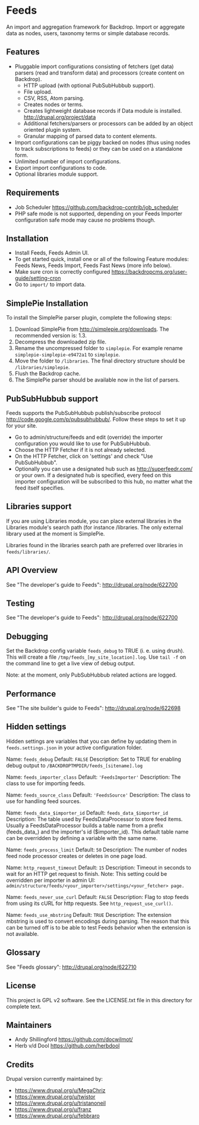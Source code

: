 Feeds
=====

An import and aggregation framework for Backdrop. Import or aggregate data as nodes, users, taxonomy terms or simple database records.

Features
--------

* Pluggable import configurations consisting of fetchers (get data) parsers (read and transform data) and processors (create content on Backdrop).
  * HTTP upload (with optional PubSubHubbub support).
  * File upload.
  * CSV, RSS, Atom parsing.
  * Creates nodes or terms.
  * Creates lightweight database records if Data module is installed. <http://drupal.org/project/data>
  * Additional fetchers/parsers or processors can be added by an object oriented plugin system.
  * Granular mapping of parsed data to content elements.
* Import configurations can be piggy backed on nodes (thus using nodes to track subscriptions to feeds) or they can be used on a standalone form.
* Unlimited number of import configurations.
* Export import configurations to code.
* Optional libraries module support.

Requirements
------------

* Job Scheduler <https://github.com/backdrop-contrib/job_scheduler>
* PHP safe mode is not supported, depending on your Feeds Importer configuration safe mode may cause no problems though.

Installation
------------

* Install Feeds, Feeds Admin UI.
* To get started quick, install one or all of the following Feature modules: Feeds News, Feeds Import, Feeds Fast News (more info below).
* Make sure cron is correctly configured <https://backdropcms.org/user-guide/setting-cron>
* Go to `import/` to import data.

SimplePie Installation
----------------------

To install the SimplePie parser plugin, complete the following steps:

  1. Download SimplePie from <http://simplepie.org/downloads>. The recommended version is: 1.3.
  2. Decompress the downloaded zip file.
  3. Rename the uncompressed folder to `simplepie`. For example rename `simplepie-simplepie-e9472a1` to `simplepie`.
  4. Move the folder to `/libraries`. The final directory structure should be `/libraries/simplepie`.
  5. Flush the Backdrop cache.
  6. The SimplePie parser should be available now in the list of parsers.

PubSubHubbub support
--------------------

Feeds supports the PubSubHubbub publish/subscribe protocol <http://code.google.com/p/pubsubhubbub/>. Follow these steps to set it up for your site.

* Go to admin/structure/feeds and edit (override) the importer configuration you would like to use for PubSubHubbub.
* Choose the HTTP Fetcher if it is not already selected.
* On the HTTP Fetcher, click on 'settings' and check "Use PubSubHubbub".
* Optionally you can use a designated hub such as <http://superfeedr.com/> or your own. If a designated hub is specified, every feed on this importer configuration will be subscribed to this hub, no matter what the feed itself specifies.

Libraries support
-----------------

If you are using Libraries module, you can place external libraries in the Libraries module's search path (for instance /libraries. The only external library used at the moment is SimplePie.

Libraries found in the libraries search path are preferred over libraries in `feeds/libraries/`.

API Overview
------------

See "The developer's guide to Feeds": <http://drupal.org/node/622700>

Testing
-------

See "The developer's guide to Feeds": <http://drupal.org/node/622700>

Debugging
---------

Set the Backdrop config variable `feeds_debug` to TRUE (i. e. using drush). This will create a file `/tmp/feeds_[my_site_location].log`. Use `tail -f` on the command line to get a live view of debug output.

Note: at the moment, only PubSubHubbub related actions are logged.

Performance
-----------

See "The site builder's guide to Feeds": <http://drupal.org/node/622698>

Hidden settings
---------------

Hidden settings are variables that you can define by updating them in `feeds.settings.json` in your active configuration folder.

Name:        `feeds_debug`
Default:     `FALSE`
Description: Set to TRUE for enabling debug output to `/BACKDROPTMPDIR/feeds_[sitename].log`

Name:        `feeds_importer_class`
Default:     `'FeedsImporter'`
Description: The class to use for importing feeds.

Name:        `feeds_source_class`
Default:     `'FeedsSource'`
Description: The class to use for handling feed sources.

Name:        `feeds_data_$importer_id`
Default:     `feeds_data_$importer_id`
Description: The table used by FeedsDataProcessor to store feed items. Usually a FeedsDataProcessor builds a table name from a prefix (feeds_data_) and the importer's id ($importer_id). This default table name can be overridden by defining a variable with the same name.

Name:        `feeds_process_limit`
Default:     `50`
Description: The number of nodes feed node processor creates or deletes in one page load.

Name:        `http_request_timeout`
Default:     `15`
Description: Timeout in seconds to wait for an HTTP get request to finish.
Note:        This setting could be overridden per importer in admin UI: `admin/structure/feeds/<your_importer>/settings/<your_fetcher> page.`

Name:        `feeds_never_use_curl`
Default:     `FALSE`
Description: Flag to stop feeds from using its cURL for http requests. See `http_request_use_curl()`.

Name:        `feeds_use_mbstring`
Default:     `TRUE`
Description: The extension mbstring is used to convert encodings during parsing. The reason that this can be turned off is to be able to test Feeds behavior when the extension is not available.

Glossary
--------

See "Feeds glossary": <http://drupal.org/node/622710>

License
-------

This project is GPL v2 software. See the LICENSE.txt file in this directory for complete text.

Maintainers
-----------

* Andy Shillingford <https://github.com/docwilmot/>
* Herb v/d Dool <https://github.com/herbdool>

Credits
-------

Drupal version currently maintained by:

* https://www.drupal.org/u/MegaChriz
* https://www.drupal.org/u/twistor
* https://www.drupal.org/u/tristanoneil
* https://www.drupal.org/u/franz
* https://www.drupal.org/u/febbraro
